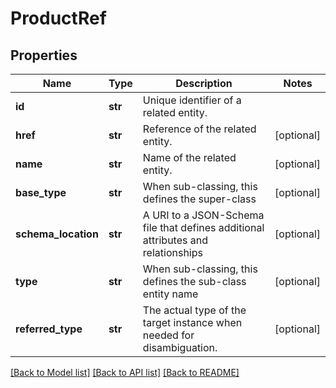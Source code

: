 # ProductRef

## Properties
Name | Type | Description | Notes
------------ | ------------- | ------------- | -------------
**id** | **str** | Unique identifier of a related entity. | 
**href** | **str** | Reference of the related entity. | [optional] 
**name** | **str** | Name of the related entity. | [optional] 
**base_type** | **str** | When sub-classing, this defines the super-class | [optional] 
**schema_location** | **str** | A URI to a JSON-Schema file that defines additional attributes and relationships | [optional] 
**type** | **str** | When sub-classing, this defines the sub-class entity name | [optional] 
**referred_type** | **str** | The actual type of the target instance when needed for disambiguation. | [optional] 

[[Back to Model list]](../README.md#documentation-for-models) [[Back to API list]](../README.md#documentation-for-api-endpoints) [[Back to README]](../README.md)


